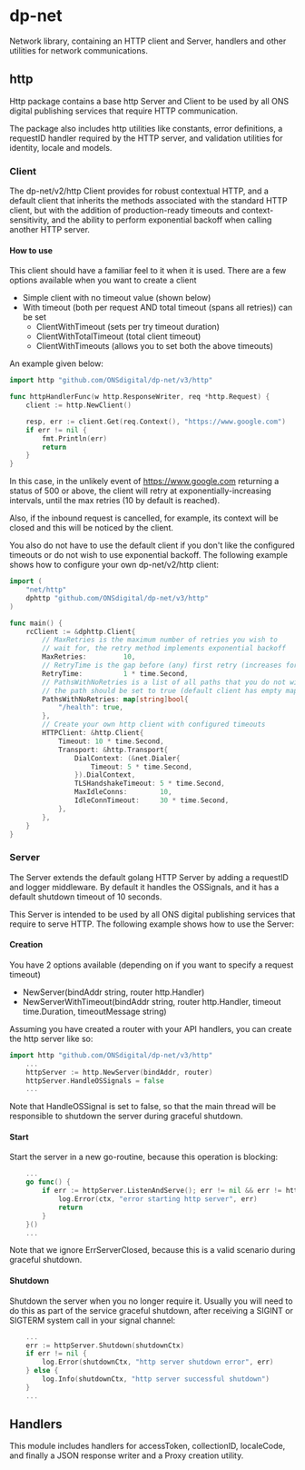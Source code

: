 # dp-net
Network library, containing an HTTP client and Server, handlers and other utilities for network communications.

## http

Http package contains a base http Server and Client to be used by all ONS digital publishing services that require HTTP communication.

The package also includes http utilities like constants, error definitions, a requestID handler required by the HTTP server, and validation utilities for identity, locale and models.

### Client

The dp-net/v2/http Client provides for robust contextual HTTP, and a default client
that inherits the methods associated with the standard HTTP client,
but with the addition of production-ready timeouts and context-sensitivity,
and the ability to perform exponential backoff when calling another HTTP server.

#### How to use

This client should have a familiar feel to it when it is used.
There are a few options available when you want to create a client
- Simple client with no timeout value (shown below)
- With timeout (both per request AND total timeout (spans all retries)) can be set
  - ClientWithTimeout (sets per try timeout duration)
  - ClientWithTotalTimeout (total client timeout)
  - ClientWithTimeouts (allows you to set both the above timeouts)

An example given below:

```go
import http "github.com/ONSdigital/dp-net/v3/http"

func httpHandlerFunc(w http.ResponseWriter, req *http.Request) {
    client := http.NewClient()

    resp, err := client.Get(req.Context(), "https://www.google.com")
    if err != nil {
        fmt.Println(err)
        return
    }
}
```

In this case, in the unlikely event of https://www.google.com returning a status
of 500 or above, the client will retry at exponentially-increasing intervals, until
the max retries (10 by default is reached).

Also, if the inbound request is cancelled, for example, its context will be closed
and this will be noticed by the client.

You also do not have to use the default client if you don't like the configured
timeouts or do not wish to use exponential backoff. The following example shows
how to configure your own dp-net/v2/http client:

```go
import (
    "net/http"
    dphttp "github.com/ONSdigital/dp-net/v3/http"
)

func main() {
    rcClient := &dphttp.Client{
        // MaxRetries is the maximum number of retries you wish to
        // wait for, the retry method implements exponential backoff
        MaxRetries:         10,
        // RetryTime is the gap before (any) first retry (increases for second retry, and so on)
        RetryTime:          1 * time.Second,
        // PathsWithNoRetries is a list of all paths that you do not wish to retry call on failure,
        // the path should be set to true (default client has empty map)
        PathsWithNoRetries: map[string]bool{
            "/health": true,
        },
        // Create your own http client with configured timeouts
        HTTPClient: &http.Client{
            Timeout: 10 * time.Second,
            Transport: &http.Transport{
                DialContext: (&net.Dialer{
                    Timeout: 5 * time.Second,
                }).DialContext,
                TLSHandshakeTimeout: 5 * time.Second,
                MaxIdleConns:        10,
                IdleConnTimeout:     30 * time.Second,
            },
        },
    }
}
```

### Server

The Server extends the default golang HTTP Server by adding a requestID and logger middleware. By default it handles the OSSignals, and it has a default shutdown timeout of 10 seconds.

This Server is intended to be used by all ONS digital publishing services that require to serve HTTP. The following example shows how to use the Server:

#### Creation

You have 2 options available (depending on if you want to specify a request timeout)
 - NewServer(bindAddr string, router http.Handler)
 - NewServerWithTimeout(bindAddr string, router http.Handler, timeout time.Duration, timeoutMessage string)
 
Assuming you have created a router with your API handlers, you can create the http server like so:

```go
import http "github.com/ONSdigital/dp-net/v3/http"
    ...
    httpServer := http.NewServer(bindAddr, router)
    httpServer.HandleOSSignals = false
    ...
```
Note that HandleOSSignal is set to false, so that the main thread will be responsible to shutdown the server during graceful shutdown.

#### Start

Start the server in a new go-routine, because this operation is blocking:
```go
    ...
    go func() {
        if err := httpServer.ListenAndServe(); err != nil && err != http.ErrServerClosed {
            log.Error(ctx, "error starting http server", err)
            return
        }
    }()
    ...
```
Note that we ignore ErrServerClosed, because this is a valid scenario during graceful shutdown.

#### Shutdown

Shutdown the server when you no longer require it. Usually you will need to do this as part of the service graceful shutdown, after receiving a SIGINT or SIGTERM system call in your signal channel:
```go
    ...
    err := httpServer.Shutdown(shutdownCtx)
    if err != nil {
        log.Error(shutdownCtx, "http server shutdown error", err)
    } else {
        log.Info(shutdownCtx, "http server successful shutdown")
    }
    ...
```

## Handlers

This module includes handlers for accessToken, collectionID, localeCode, and finally a JSON response writer and a Proxy creation utility.